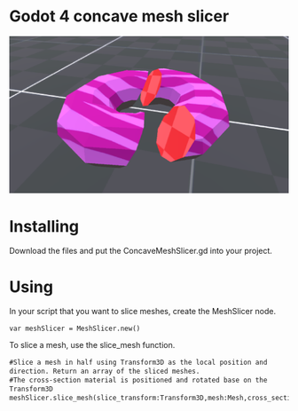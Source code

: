 # Godot 4 concave mesh slicer
![alt text](https://github.com/PiCode9560/Godot-4-Concave-Mesh-Slicer/blob/main/images/Godot%20Mesh%20slicer.png)

# Installing
Download the files and put the ConcaveMeshSlicer.gd into your project.

# Using
In your script that you want to slice meshes, create the MeshSlicer node.

``` gdscript
var meshSlicer = MeshSlicer.new()
```

To slice a mesh, use the slice_mesh function.

``` gdscript
#Slice a mesh in half using Transform3D as the local position and direction. Return an array of the sliced meshes.
#The cross-section material is positioned and rotated base on the Transform3D
meshSlicer.slice_mesh(slice_transform:Transform3D,mesh:Mesh,cross_section_material:Material)
```
